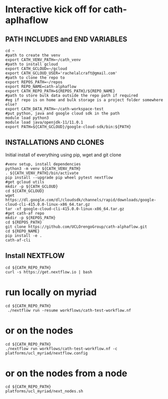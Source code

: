 
# Interactive kick off for cath-aplhaflow

## PATH INCLUDES and END VARIABLES
```
cd ~
#path to create the venv
export CATH_VENV_PATH=~/cath_venv
#path to install gcloud
export CATH_GCLOUD=~/gcloud
export CATH_GCLOUD_USER='rachelalcraft@gmail.com'
#path to clone the repo to
export REPOS_PATH=~/repos
export REPO_NAME=cath-alphaflow
export CATH_REPO_PATH=${REPOS_PATH}/${REPO_NAME}
#path to store bulk data outside the repo path if required
#eg if repo is on home and bulk storage is a project folder somewhere else?
export CATH_DATA_PATH=~/cath-workspace-test
#put python, java and google cloud sdk in the path
module load python3
module load java/openjdk-11/11.0.1
export PATH=${CATH_GCLOUD}/google-cloud-sdk/bin:${PATH}
```

## INSTALLATIONS AND CLONES
Initial install of everything using pip, wget and git clone
```
#venv setup, install dependencies
python3 -m venv ${CATH_VENV_PATH}
. ${CATH_VENV_PATH}/bin/activate
pip install --upgrade pip wheel pytest nextflow
#get gcloud utils
mkdir -p ${CATH_GCLOUD}
cd ${CATH_GCLOUD}
wget https://dl.google.com/dl/cloudsdk/channels/rapid/downloads/google-cloud-cli-415.0.0-linux-x86_64.tar.gz
tar -xf google-cloud-cli-415.0.0-linux-x86_64.tar.gz
#get cath-af repo
mkdir -p ${REPOS_PATH}
cd ${REPOS_PATH}
git clone https://github.com/UCLOrengoGroup/cath-alphaflow.git
cd ${REPO_NAME}
pip install -e .
cath-af-cli
```

## Install NEXTFLOW
```
cd ${CATH_REPO_PATH}
curl -s https://get.nextflow.io | bash
```
# run locally on myriad
```
cd ${CATH_REPO_PATH}
 ./nextflow run -resume workflows/cath-test-workflow.nf
```
 # or on the nodes
 ```
 cd ${CATH_REPO_PATH}
 ./nextflow run workflows/cath-test-workflow.nf -c platforms/ucl_myriad/nextflow.config
```
 # or on the nodes from a node
 ```
 cd ${CATH_REPO_PATH}
 platforms/ucl_myriad/next_nodes.sh

```


